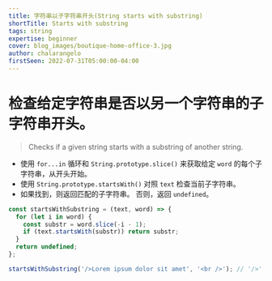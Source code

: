 ```yaml
---
title: 字符串以子字符串开头(String starts with substring)
shortTitle: Starts with substring
tags: string
expertise: beginner
cover: blog_images/boutique-home-office-3.jpg
author: chalarangelo
firstSeen: 2022-07-31T05:00:00-04:00
---
```


# 检查给定字符串是否以另一个字符串的子字符串开头。
> Checks if a given string starts with a substring of another string.

- 使用 `for...in` 循环和 `String.prototype.slice()` 来获取给定 `word` 的每个子字符串，从开头开始。
- 使用 `String.prototype.startsWith()` 对照 `text` 检查当前子字符串。
- 如果找到，则返回匹配的子字符串。 否则，返回 `undefined`。

```js
const startsWithSubstring = (text, word) => {
  for (let i in word) {
    const substr = word.slice(-i - 1);
    if (text.startsWith(substr)) return substr;
  }
  return undefined;
};
```

```js
startsWithSubstring('/>Lorem ipsum dolor sit amet', '<br />'); // '/>'
```
